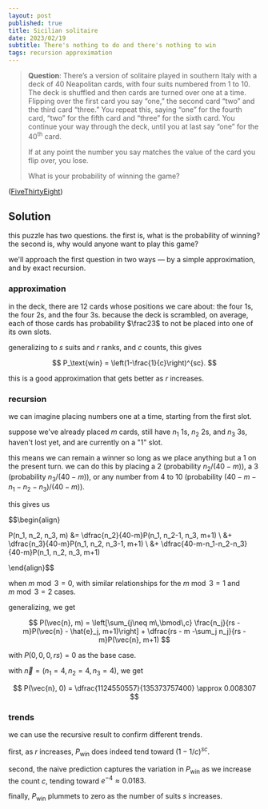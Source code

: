 ```yaml
---
layout: post
published: true
title: Sicilian solitaire
date: 2023/02/19
subtitle: There's nothing to do and there's nothing to win
tags: recursion approximation
---
```


>**Question**: There’s a version of solitaire played in southern Italy with a deck of $40$ Neapolitan cards, with four suits numbered from $1$ to $10.$ The deck is shuffled and then cards are turned over one at a time. Flipping over the first card you say “one,” the second card “two” and the third card “three.” You repeat this, saying “one” for the fourth card, “two” for the fifth card and “three” for the sixth card. You continue your way through the deck, until you at last say “one” for the $40^\text{th}$ card.
>
>If at any point the number you say matches the value of the card you flip over, you lose.
>
>What is your probability of winning the game?

<!--more-->

([FiveThirtyEight](https://fivethirtyeight.com/features/how-many-rectangles-can-you-make/))

## Solution

this puzzle has two questions. the first is, what is the probability of winning? the second is, why would anyone want to play this game?

we'll approach the first question in two ways — by a simple approximation, and by exact recursion.

### approximation

in the deck, there are $12$ cards whose positions we care about: the four $1$s, the four $2$s, and the four $3$s. because the deck is scrambled, on average, each of those cards has probability $\frac23$ to not be placed into one of its own slots.

generalizing to $s$ suits and $r$ ranks, and $c$ counts, this gives

$$ P_\text{win} = \left(1-\frac{1}{c}\right)^{sc}. $$

this is a good approximation that gets better as $r$ increases.

### recursion

we can imagine placing numbers one at a time, starting from the first slot. 

suppose we've already placed $m$ cards, still have $n_1$ $1$s, $n_2$ $2$s, and $n_3$ $3$s, haven't lost yet, and are currently on a "$1$" slot. 

this means we can remain a winner so long as we place anything but a $1$ on the present turn. we can do this by placing a $2$ (probability $n_2/(40 - m)$), a $3$ (probability $n_3/(40-m)$), or any number from $4$ to $10$ (probability $(40 - m - n_1 - n_2 - n_3)/(40 - m)$).

this gives us 

$$\begin{align} 

P(n_1, n_2, n_3, m) &= \dfrac{n_2}{40-m}P(n_1, n_2-1, n_3, m+1) \\
                    &+ \dfrac{n_3}{40-m}P(n_1, n_2, n_3-1, m+1) \\
                    &+ \dfrac{40-m-n_1-n_2-n_3}{40-m}P(n_1, n_2, n_3, m+1) 

\end{align}$$

when $m\bmod 3 = 0,$ with similar relationships for the $m\bmod 3 = 1$ and $m\bmod 3 = 2$ cases.

generalizing, we get

$$ P(\vec{n}, m) = \left[\sum_{j\neq m\,\bmod\,c} \frac{n_j}{rs - m}P(\vec{n} - \hat{e}_j, m+1)\right] + \dfrac{rs - m -\sum_j n_j}{rs -m}P(\vec{n}, m+1) $$

with $P(0,0,0,rs) = 0$ as the base case.

with $\vec{n} = \left(n_1 = 4, n_2 = 4, n_3 = 4\right),$ we get 

$$ P(\vec{n}, 0) = \dfrac{1124550557}{135373757400} \approx 0.008307 $$

### trends

we can use the recursive result to confirm different trends.

first, as $r$ increases, $P_\text{win}$ does indeed tend toward $(1-1/c)^{sc}.$

second, the naive prediction captures the variation in $P_\text{win}$ as we increase the count $c,$ tending toward $e^{-4}\approx 0.0183.$

finally, $P_\text{win}$ plummets to zero as the number of suits $s$ increases.


<br>
